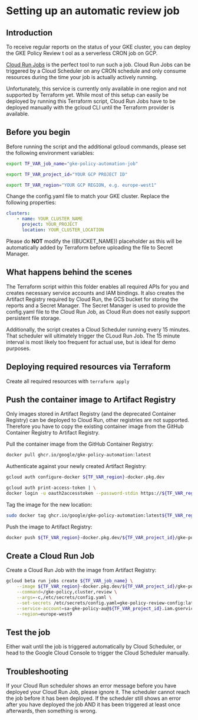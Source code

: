 # Setting up an automatic review job

## Introduction

To receive regular reports on the status of your GKE cluster, you can deploy the GKE Policy Review t
ool as a serverless CRON job on GCP.

[Cloud Run Jobs](https://cloud.google.com/run/docs/triggering/using-scheduler) is the perfect tool
to run such a job. Cloud Run Jobs can be triggered by a Cloud Scheduler on any CRON schedule and
only consume resources during the time your job is actually actively running.

Unfortunately, this service is currently only available in one region and not supported by Terraform
yet. While most of this setup can easily be deployed by running this Terraform script, Cloud Run
Jobs have to be deployed manually with the gcloud CLI until the Terraform provider is available.

## Before you begin

Before running the script and the additional gcloud commands, please set the following environment
variables:

```bash
export TF_VAR_job_name="gke-policy-automation-job"
```

```bash
export TF_VAR_project_id="YOUR GCP PROJECT ID"
```

```bash
export TF_VAR_region="YOUR GCP REGION, e.g. europe-west1"
```

Change the config.yaml file to match your GKE cluster. Replace the following properties:

```yaml
clusters:
    - name: YOUR_CLUSTER_NAME
      project: YOUR_PROJECT
      location: YOUR_CLUSTER_LOCATION
```

Please do **NOT** modify the ((BUCKET_NAME)) placeholder as this will be automatically added by
Terraform before uploading the file to Secret Manager.

## What happens behind the scenes

The Terraform script within this folder enables all required APIs for you and creates necessary
service accounts and IAM bindings. It also creates the Artifact Registry required by Cloud Run,
the GCS bucket for storing the reports and a Secret Manager. The Secret Manager is used to provide
the config.yaml file to the Cloud Run Job, as Cloud Run does not easily support persistent file
storage.

Additionally, the script creates a Cloud Scheduler running every 15 minutes. That scheduler will
ultimately trigger the CLoud Run Job. The 15 minute interval is most likely too frequent for actual
use, but is ideal for demo purposes.

## Deploying required resources via Terraform

Create all required resources with `terraform apply`

## Push the container image to Artifact Registry

Only images stored in Artifact Registry (and the deprecated Container Registry) can be deployed to
Cloud Run, other registries are not supported. Therefore you have to copy the existing container
image from the GitHub Container Registry to Artifact Registry.

Pull the container image from the GitHub Container Registry:

```bash
docker pull ghcr.io/google/gke-policy-automation:latest
```

Authenticate against your newly created Artifact Registry:

```bash
gcloud auth configure-docker ${TF_VAR_region}-docker.pkg.dev
```

```bash
gcloud auth print-access-token | \
docker login -u oauth2accesstoken --password-stdin https://${TF_VAR_region}-docker.pkg.dev
```

Tag the image for the new location:

```bash
sudo docker tag ghcr.io/google/gke-policy-automation:latest${TF_VAR_region}-docker.pkg.dev/${TF_VAR_project_id}/gke-policy-automation-mirror/gke-policy-automation:1.0
```

Push the image to Artifact Registry:

```bash
docker push ${TF_VAR_region}-docker.pkg.dev/${TF_VAR_project_id}/gke-policy-automation-mirror/gke-policy-automation:1.0
```

## Create a Cloud Run Job

Create a Cloud Run Job with the image from Artifact Registry:

```bash
gcloud beta run jobs create ${TF_VAR_job_name} \
    --image ${TF_VAR_region}-docker.pkg.dev/${TF_VAR_project_id}/gke-policy-automation-mirror/gke-policy-automation:1.0 \
    --command=/gke-policy,cluster,review \
    --args=-c,/etc/secrets/config.yaml \
    --set-secrets /etc/secrets/config.yaml=gke-policy-review-config:latest \
    --service-account=sa-gke-policy-au@${TF_VAR_project_id}.iam.gserviceaccount.com \
    --region=europe-west9
```

## Test the job

Either wait until the job is triggered automatically by Cloud Scheduler, or head to the Google Cloud
Console to trigger the Cloud Scheduler manually.

## Troubleshooting

If your Cloud Run scheduler shows an error message before you have deployed your Cloud Run Job,
please ignore it. The scheduler cannot reach the job before it has been deployed. If the scheduler
still shows an error after you have deployed the job AND it has been triggered at least once
afterwards, then something is wrong.
